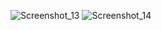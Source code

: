 ![Screenshot_13](https://user-images.githubusercontent.com/63076422/225385209-809e5e53-70d6-41e7-b366-f5d867078831.jpg)
![Screenshot_14](https://user-images.githubusercontent.com/63076422/225385225-4c3a2c67-3a1a-470b-bfc7-d02599f337cb.jpg)

